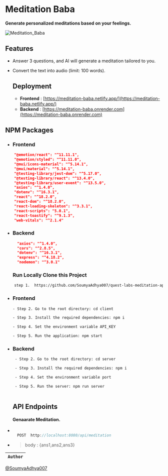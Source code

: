 # Meditation Baba
**Generate personalized meditations based on your feelings.**

![Meditation_Baba](https://github.com/SoumyaAdhya007/quest-labs-meditation-app/assets/112754567/8cacde6b-7c4c-4783-a9a1-cd933063cdd4)


## Features
- Answer 3 questions, and AI will generate a meditation tailored to you.
- Convert the text into audio (limit: 100 words).


  ## Deployment
  - **Frontend**
  : [https://meditation-baba.netlify.app/](https://meditation-baba.netlify.app/)
  - **Backend**
  : [https://meditation-baba.onrender.com](https://meditation-baba.onrender.com)

## NPM Packages
- ### Frontend
```json
    "@emotion/react": "^11.11.1",
    "@emotion/styled": "^11.11.0",
    "@mui/icons-material": "^5.14.1",
    "@mui/material": "^5.14.1",
    "@testing-library/jest-dom": "^5.17.0",
    "@testing-library/react": "^13.4.0",
    "@testing-library/user-event": "^13.5.0",
    "axios": "^1.4.0",
    "dotenv": "^16.3.1",
    "react": "^18.2.0",
    "react-dom": "^18.2.0",
    "react-loading-skeleton": "^3.3.1",
    "react-scripts": "5.0.1",
    "react-toastify": "^9.1.3",
    "web-vitals": "^2.1.4"
```
- ### Backend 
  ```json
    "axios": "^1.4.0",
    "cors": "^2.8.5",
    "dotenv": "^16.3.1",
    "express": "^4.18.2",
    "nodemon": "^3.0.1"
  ```

  ###  Run Locally Clone this Project

```bash
    step 1.  https://github.com/SoumyaAdhya007/quest-labs-meditation-app
```
- ### Frontend
  ``` bash
  - Step 2. Go to the root directory: cd client

  - Step 3. Install the required dependencies: npm i

  - Step 4. Set the environment variable API_KEY

  - Step 5. Run the application: npm start
  
  ````
- ### Backend
  ```bash
   - Step 2. Go to the root directory: cd server

   - Step 3. Install the required dependencies: npm i

   - Step 4. Set the environment variable port

   - Step 5. Run the server: npm run server
        
  ```
  ## API Endpoints

  ####  Genaarate Meditation.
  
-
  ```javascript

    POST  http://localhost:8080/api/meditation

  ```
- >body : {ans1,ans2,ans3}

| `Author` |
| :-------: | 

 
 [@SoumyaAdhya007](https://github.com/SoumyaAdhya007) 
    
